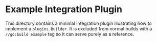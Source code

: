 # Example Integration Plugin

This directory contains a minimal integration plugin illustrating how to
implement a `plugins.Builder`. It is excluded from normal builds with a
`//go:build example` tag so it can serve purely as a reference.
